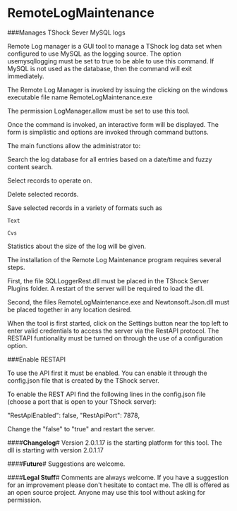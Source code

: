 # RemoteLogMaintenance
###Manages TShock Sever MySQL logs

Remote Log manager is a GUI tool to manage a TShock log data set when configured to use MySQL as the logging source. The option usemysqllogging must be set to true to be able to use this command. If MySQL is not used as the database, then the command will exit immediately. 

The Remote Log Manager is invoked by issuing the clicking on the windows executable file name RemoteLogMaintenance.exe

The permission LogManager.allow must be set to use this tool. 

Once the command is invoked, an interactive form will be displayed. The form is simplistic and options are invoked through command buttons.

The main functions allow the administrator to:

Search the log database for all entries based on a date/time and fuzzy content search.

  Select records to operate on.

  Delete selected records.

  Save selected records in a variety of formats such as 

    Text

    Cvs

Statistics about the size of the log will be given.

The installation of the Remote Log Maintenance program requires several steps.

First, the file SQLLoggerRest.dll must be placed in the TShock Server Plugins folder. A restart of the server will be required to load the dll.

Second, the files RemoteLogMaintenance.exe and Newtonsoft.Json.dll must be placed together in any location desired.

When the tool is first started, click on the Settings button near the top left to enter valid credentials to access the server via the RestAPI protocol. The RESTAPI funtionality must be turned on through the use of a configuration option. 

###Enable RESTAPI

To use the API first it must be enabled. You can enable it through the config.json file that is created by the TShock server.

To enable the REST API find the following lines in the config.json file (choose a port that is open to your TShock server):

"RestApiEnabled": false, "RestApiPort": 7878,

Change the "false" to "true" and restart the server.

####**Changelog**#
Version 2.0.1.17 is the starting platform for this tool. The dll is starting with version 2.0.1.17


####**Future**#
Suggestions are welcome.

####**Legal Stuff**#
Comments are always welcome. If you have a suggestion for an improvement please don't hesitate to contact me. The dll is offered as an open source project. Anyone may use this tool without asking for permission.
